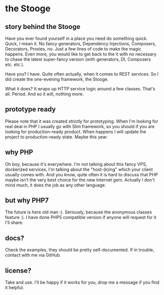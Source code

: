 # the Stooge
## story behind the Stooge
Have you ever found yourself in a place you need do something quick. Quick, I mean it. No fancy generators, 
Dependency Injections, Composers, Decorators, Proxies, no. Just a few lines of code to make the magic happens. Even 
more, you would like to get back to the it with no necessary to chase the latest super-fancy version (with 
generators, DI, Composers etc. etc.).

Have you?
I have. Quite often actually, when it comes to REST services. 
So I did create the one-evening framework, the Stooge.

What it does?
It wraps up HTTP service logic around a few classes. That's all. Period. And so it will, nothing more.

## prototype ready
Please note that it was created strictly for prototyping. When I'm looking for real deal in PHP I usually go with 
Slim framework, so you should if you are looking for production-ready product.
When happens I will update the project to production-ready state. Maybe this year.

## why PHP
Oh boy, because it's everywhere. I'm not talking about this fancy VPS, dockerized services. I'm talking about the 
"host-(k)ing" which your client usually comes with. And you know, quite often it is hard to discuss that PHP maybe isn't the 
very best choice for the new Internet gem. Actually I don't mind much, it does the job as any other language.

## but why PHP7
The future is here old man :). Seriously, because the anonymous classes feature :). 
I have done PHP5 compatible version if anyone will request for it I'll share.

## docs?
Check the examples, they should be pretty self-documented. If in trouble, contact with me via GitHub.

## license?
Take and use. I'll be happy if it works for you, drop me a message if you find it helpful.